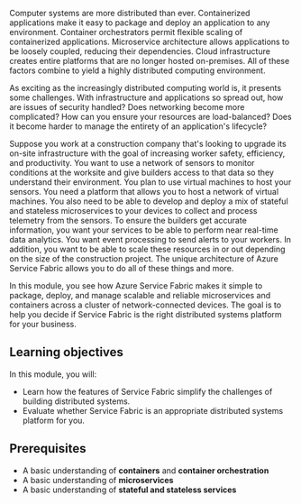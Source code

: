 Computer systems are more distributed than ever. Containerized applications make it easy to package and deploy an application to any environment. Container orchestrators permit flexible scaling of containerized applications. Microservice architecture allows applications to be loosely coupled, reducing their dependencies. Cloud infrastructure creates entire platforms that are no longer hosted on-premises. All of these factors combine to yield a highly distributed computing environment.

As exciting as the increasingly distributed computing world is, it presents some challenges. With infrastructure and applications so spread out, how are issues of security handled? Does networking become more complicated? How can you ensure your resources are load-balanced? Does it become harder to manage the entirety of an application's lifecycle?

Suppose you work at a construction company that's looking to upgrade its on-site infrastructure with the goal of increasing worker safety, efficiency, and productivity. You want to use a network of sensors to monitor conditions at the worksite and give builders access to that data so they understand their environment. You plan to use virtual machines to host your sensors. You need a platform that allows you to host a network of virtual machines. You also need to be able to develop and deploy a mix of stateful and stateless microservices to your devices to collect and process telemetry from the sensors. To ensure the builders get accurate information, you want your services to be able to perform near real-time data analytics. You want event processing to send alerts to your workers. In addition, you want to be able to scale these resources in or out depending on the size of the construction project. The unique architecture of Azure Service Fabric allows you to do all of these things and more.

In this module, you see how Azure Service Fabric makes it simple to package, deploy, and manage scalable and reliable microservices and containers across a cluster of network-connected devices. The goal is to help you decide if Service Fabric is the right distributed systems platform for your business.

## Learning objectives

In this module, you will:

- Learn how the features of Service Fabric simplify the challenges of building distributed systems.
- Evaluate whether Service Fabric is an appropriate distributed systems platform for you.

## Prerequisites

- A basic understanding of **containers** and **container orchestration**
- A basic understanding of **microservices**
- A basic understanding of **stateful and stateless services**
